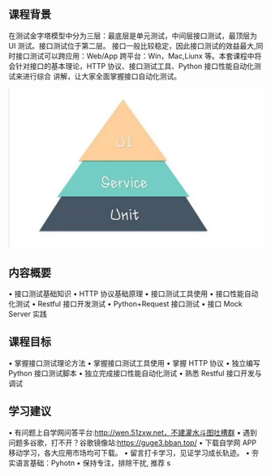 ## 课程背景

在测试金字塔模型中分为三层：最底层是单元测试，中间层接口测试，最顶层为 UI 测试。接口测试位于第二层。
接口一般比较稳定，因此接口测试的效益最大,同时接口测试可以跨应用：Web/App 跨平台：Win，Mac,Liunx
等。本套课程中将会针对接口的基本理论，HTTP 协议、接口测试工具、Python 接口性能自动化测试来进行综合
讲解，让大家全面掌握接口自动化测试。

![](/assets/snipaste20191023_112503.jpg)

## 内容概要
•  接口测试基础知识
•  HTTP 协议基础原理
•  接口测试工具使用
•  接口性能自动化测试
•  Restful 接口开发测试
•  Python+Request 接口测试
•  接口 Mock Server 实践

## 课程目标
•  掌握接口测试理论方法
•  掌握接口测试工具使用
•  掌握 HTTP 协议
•  独立编写 Python 接口测试脚本
•  独立完成接口性能自动化测试
•  熟悉 Restful 接口开发与调试

## 学习建议

•  有问题上自学网问答平台:http://wen.51zxw.net，不建灌水斗图吐槽群
•  遇到问题多谷歌，打不开？谷歌镜像站:https://guge3.bban.top/
•  下载自学网 APP 移动学习，各大应用市场均可下载。
•  留言打卡学习，见证学习成长轨迹。
•  夯实语言基础：Pyhotn
•  保持专注，排除干扰, 推荐 s
